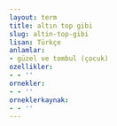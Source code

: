 ```yaml
---
layout: term
title: altın top gibi
slug: altin-top-gibi
lisan: Türkçe
anlamlar:
- güzel ve tombul (çocuk)
ozellikler:
- - ''
ornekler:
- - ''
orneklerkaynak:
- - ''
---
```

